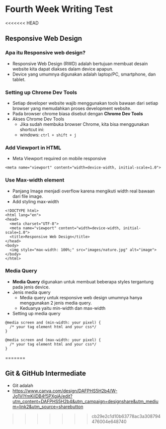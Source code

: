 # Fourth Week Writing Test
<<<<<<< HEAD
## Responsive Web Design
### Apa itu Responsive web design?
- Responsive Web Design (RWD) adalah bertujuan membuat desain website kita dapat diakses dalam device apapun.
- Device yang umumnya digunakan adalah laptop/PC, smartphone, dan tablet.
### Setting up Chrome Dev Tools
- Setiap developer website wajib menggunakan tools bawaan dari setiap browser yang memudahkan proses development website.
- Pada browser chrome biasa disebut dengan **Chrome Dev Tools**
- Akses Chrome Dev Tools
  - Jika sudah membuka browser Chrome, kita bisa menggunakan shortcut ini:
  - windows: ```ctrl + shift + j```
### Add Viewport in HTML
- Meta Viewport required on mobile responsive
```
<meta name="viewport" content="width=device-width, initial-scale=1.0">
```
### Use Max-width element
- Panjang Image menjadi overflow karena mengikuti width real bawaan dari file image.
- Add styling max-width
```
<!DOCTYPE html>
<html lang="en">
<head>
  <meta charset="UTF-8">
  <meta name="viewport" content="width=device-width, initial-scale=1.0">
  <title>Responsive Web Design</title>
</head>
<body>
  <img style="max-width: 100%;" src="images/nature.jpg" alt="image">
</body>
</html>
```
### Media Query
- **Media Query** digunakan untuk membuat beberapa styles tergantung pada jenis device.
- Jenis media query
  - Media query untuk responsive web design umumnya hanya menggunakan 2 jenis media query.
  - Keduanya yaitu min-width dan max-width
- Setting up media query
```
@media screen and (min-width: your pixel) {
  /* your tag element html and your css*/
}

@media screen and (max-width: your pixel) {
  /* your tag element html and your css*/
}
```
=======
## Git & GitHub Intermediate
- Git adalah
- https://www.canva.com/design/DAFPHS5H2b4/W-Jg1VIYmKiIDB4f5PXgjA/edit?utm_content=DAFPHS5H2b4&utm_campaign=designshare&utm_medium=link2&utm_source=sharebutton
>>>>>>> cb29e2c1d10b63778ac3a308794476004e648740
